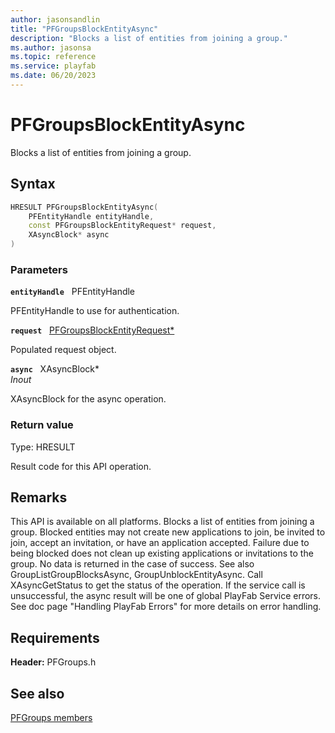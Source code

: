 ```yaml
---
author: jasonsandlin
title: "PFGroupsBlockEntityAsync"
description: "Blocks a list of entities from joining a group."
ms.author: jasonsa
ms.topic: reference
ms.service: playfab
ms.date: 06/20/2023
---
```


# PFGroupsBlockEntityAsync  

Blocks a list of entities from joining a group.  

## Syntax  
  
```cpp
HRESULT PFGroupsBlockEntityAsync(  
    PFEntityHandle entityHandle,  
    const PFGroupsBlockEntityRequest* request,  
    XAsyncBlock* async  
)  
```  
  
### Parameters  
  
**`entityHandle`** &nbsp; PFEntityHandle  
  
PFEntityHandle to use for authentication.  
  
**`request`** &nbsp; [PFGroupsBlockEntityRequest*](../../pfgroupstypes/structs/pfgroupsblockentityrequest.md)  
  
Populated request object.  
  
**`async`** &nbsp; XAsyncBlock*  
*_Inout_*  
  
XAsyncBlock for the async operation.  
  
  
### Return value
Type: HRESULT
  
Result code for this API operation.
  
## Remarks  
  
This API is available on all platforms. Blocks a list of entities from joining a group. Blocked entities may not create new applications to join, be invited to join, accept an invitation, or have an application accepted. Failure due to being blocked does not clean up existing applications or invitations to the group. No data is returned in the case of success. See also GroupListGroupBlocksAsync, GroupUnblockEntityAsync. Call XAsyncGetStatus to get the status of the operation. If the service call is unsuccessful, the async result will be one of global PlayFab Service errors. See doc page "Handling PlayFab Errors" for more details on error handling.
  
## Requirements  
  
**Header:** PFGroups.h
  
## See also  
[PFGroups members](../pfgroups_members.md)  

  
  
